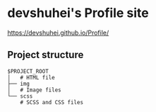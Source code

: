 # devshuhei's Profile site
https://devshuhei.github.io/Profile/

## Project structure

```
$PROJECT_ROOT
│   # HTML file
├── img
│   # Image files
└── scss
    # SCSS and CSS files
```
